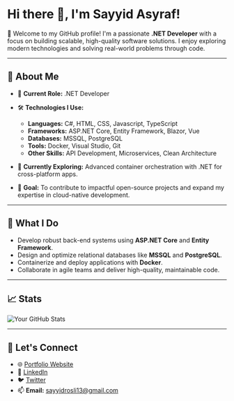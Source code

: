 # Hi there 👋, I'm Sayyid Asyraf!

🌟 Welcome to my GitHub profile! I'm a passionate **.NET Developer** with a focus on building scalable, high-quality software solutions. I enjoy exploring modern technologies and solving real-world problems through code.

---

## 🚀 About Me

- 💼 **Current Role:** .NET Developer
- 🛠 **Technologies I Use:**
  - **Languages:** C#, HTML, CSS, Javascript, TypeScript
  - **Frameworks:** ASP.NET Core, Entity Framework, Blazor, Vue
  - **Databases:** MSSQL, PostgreSQL
  - **Tools:** Docker, Visual Studio, Git
  - **Other Skills:** API Development, Microservices, Clean Architecture

- 🌱 **Currently Exploring:** Advanced container orchestration with .NET for cross-platform apps.
- 🎯 **Goal:** To contribute to impactful open-source projects and expand my expertise in cloud-native development.

---

## 🌟 What I Do

- Develop robust back-end systems using **ASP.NET Core** and **Entity Framework**.
- Design and optimize relational databases like **MSSQL** and **PostgreSQL**.
- Containerize and deploy applications with **Docker**.
- Collaborate in agile teams and deliver high-quality, maintainable code.

---

## 📈 Stats
![Your GitHub Stats](https://github-readme-stats.vercel.app/api?username=YourGitHubUsername&show_icons=true&theme=radical)

---

## 💬 Let's Connect
- 🌐 [Portfolio Website](#)
- 💼 [LinkedIn](https://linkedin.com/in/yourprofile)
- 🐦 [Twitter](https://twitter.com/yourprofile)
- 📫 **Email:** sayyidrosli13@gmail.com
